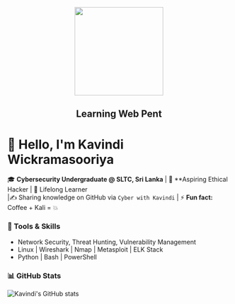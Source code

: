 <p align="center">
  <img src="https://i.imgur.com/REPLACE_THIS.png" width="200"/>
</p>

<h2 align="center">Learning Web Pent</h2>


# 👋 Hello, I'm Kavindi Wickramasooriya  
🎓  **Cybersecurity Undergraduate @ SLTC, Sri Lanka** | 🔐 **Aspiring Ethical Hacker | 🧠 Lifelong Learner  
|✍️ Sharing knowledge on GitHub via `Cyber with Kavindi` | ⚡ **Fun fact:** Coffee + Kali = 💥


### 🧰 Tools & Skills
- Network Security, Threat Hunting, Vulnerability Management  
- Linux | Wireshark | Nmap | Metasploit | ELK Stack  
- Python | Bash | PowerShell  


### 📊 GitHub Stats

![Kavindi's GitHub stats](https://github-readme-stats.vercel.app/api?username=kavindi11&show_icons=true&theme=radical)


